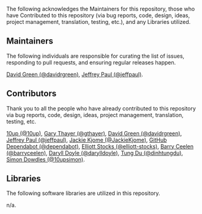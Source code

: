 The following acknowledges the Maintainers for this repository, those who have Contributed to this repository (via bug reports, code, design, ideas, project management, translation, testing, etc.), and any Libraries utilized.

## Maintainers

The following individuals are responsible for curating the list of issues, responding to pull requests, and ensuring regular releases happen.

[David Green (@davidrgreen)](https://github.com/davidrgreen), [Jeffrey Paul (@jeffpaul)](https://github.com/jeffpaul).

## Contributors

Thank you to all the people who have already contributed to this repository via bug reports, code, design, ideas, project management, translation, testing, etc.

[10up (@10up)](https://github.com/10up), [Gary Thayer (@gthayer)](https://github.com/gthayer), [David Green (@davidrgreen)](https://github.com/davidrgreen), [Jeffrey Paul (@jeffpaul)](https://github.com/jeffpaul), [Jackie Kjome (@JackieKjome)](https://github.com/JackieKjome), [GitHub Dependabot (@dependabot)](https://github.com/apps/dependabotg), [Elliott Stocks (@elliott-stocks)](https://github.com/elliott-stocks), [Barry Ceelen (@barryceelen)](https://github.com/barryceelen), [Daryll Doyle (@darylldoyle)](https://github.com/darylldoyle), [Tung Du (@dinhtungdu)](https://github.com/dinhtungdu), [Simon Dowdles (@10upsimon)](https://github.com/10upsimon).

## Libraries

The following software libraries are utilized in this repository.

n/a.
